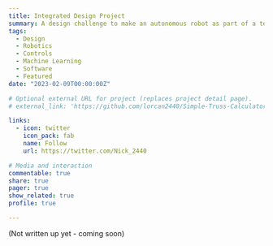 ```yaml
---
title: Integrated Design Project
summary: A design challenge to make an autonomous robot as part of a team
tags:
  - Design
  - Robotics
  - Controls
  - Machine Learning
  - Software
  - Featured
date: "2023-02-09T00:00:00Z"

# Optional external URL for project (replaces project detail page).
# external_link: 'https://github.com/lorcan2440/Simple-Truss-Calculator'

links:
  - icon: twitter
    icon_pack: fab
    name: Follow
    url: https://twitter.com/Nick_2440

# Media and interaction
commentable: true
share: true
pager: true
show_related: true
profile: true

---
```


(Not written up yet - coming soon)
